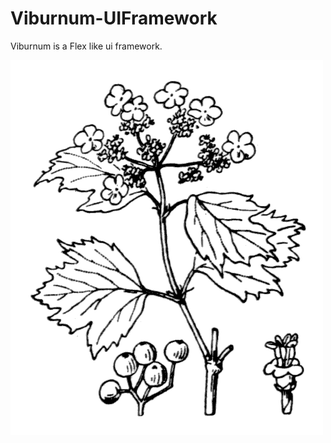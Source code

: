 Viburnum-UIFramework
====================

Viburnum is a Flex like ui framework.

![](https://github.com/alex-zhang/Viburnum-UIFramework/blob/master/project_logo.png)
